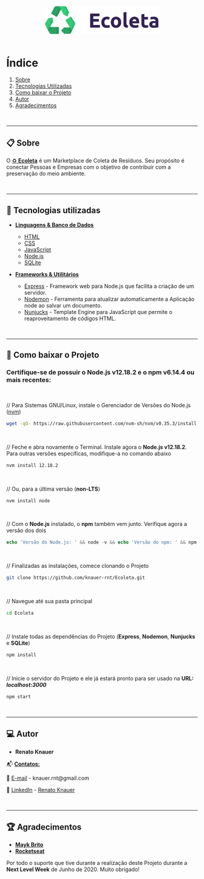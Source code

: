 <div align="center">
  <img width="300px" src="https://github.com/knauer-rnt/Ecoleta/blob/master/public/assets/logo.svg" alt="Ecoleta">
</div>
<br />

# Índice

1. [Sobre](#sobre)
2. [Tecnologias Utilizadas](#-tecnologias-utilizadas)
3. [Como baixar o Projeto](#-como-baixar-o-projeto)
4. [Autor](#autor)
5. [Agradecimentos](#agradecimentos)

<br />

---

## 📋️ Sobre <a name="sobre"></a>

O <span style="text-decoration: underline;">:recycle: **Ecoleta**</span> é um Marketplace de Coleta de Resíduos. Seu propósito é conectar Pessoas e Empresas com o objetivo de contribuir com a preservação do meio ambiente.

<br />

---

## 🚀 Tecnologias utilizadas

* <span style="text-decoration: underline;">**Linguagens & Banco de Dados**</span>
  
  * [HTML](https://developer.mozilla.org/pt-BR/docs/Web/HTML)
  * [CSS](https://developer.mozilla.org/pt-BR/docs/Web/CSS)
  * [JavaScript](https://developer.mozilla.org/pt-BR/docs/Web/JavaScript)
  * [Node.js](https://nodejs.org/en/)
  * [SQLite](https://www.sqlite.org/index.html)

* <span style="text-decoration: underline;">**Frameworks & Utilitários**</span>

  * [Express](https://expressjs.com/) - Framework web para Node.js que facilita a criação de um servidor.
  * [Nodemon](https://nodemon.io/) - Ferramenta para atualizar automaticamente a Aplicação node ao salvar um documento.
  * [Nunjucks](https://mozilla.github.io/nunjucks/) - Template Engine para JavaScript que permite o reaproveitamento de códigos HTML.

<br />

---

## 📖 Como baixar o Projeto

### Certifique-se de possuir o Node.js v12.18.2 e o npm v6.14.4 ou mais recentes:
<br />

// Para Sistemas GNU/Linux, instale o Gerenciador de Versões do Node.js ([nvm](https://github.com/nvm-sh/nvm))

```bash
wget -qO- https://raw.githubusercontent.com/nvm-sh/nvm/v0.35.3/install.sh | bash
```
<br />

// Feche e abra novamente o Terminal. Instale agora o **Node.js v12.18.2**. Para outras versões específicas, modifique-a no comando abaixo

```bash
nvm install 12.18.2
```
<br />

// Ou, para a última versão (**non-LTS**)

```bash
nvm install node
```
<br />

// Com o **Node.js** instalado, o **npm** também vem junto. Verifique agora a versão dos dois

```php
echo 'Versão do Node.js: ' && node -v && echo 'Versão do npm: ' && npm -v
```
<br />

// Finalizadas as instalações, comece clonando o Projeto

```bash
git clone https://github.com/knauer-rnt/Ecoleta.git
```
<br />

// Navegue até sua pasta principal

```bash
cd Ecoleta
```
<br />

// Instale todas as dependências do Projeto (**Express**, **Nodemon**, **Nunjucks** e **SQLite**)

```bash
npm install
```
<br />

// Inicie o servidor do Projeto e ele já estará pronto para ser usado na **URL: _localhost:3000_**

```bash
npm start
```

<br />

---

## 💻️ Autor <a name="autor"></a>

* **Renato Knauer**

📬️ <span style="text-decoration: underline;">**Contatos:**</span>

<p>🔗 
    <span style="text-decoration: underline;">E-mail</span> - 
    knauer.rnt@gmail.com
</p>

<p>🔗 
    <span style="text-decoration: underline;">LinkedIn</span> - 
    <a href="https://www.linkedin.com/in/renatoknauer/">Renato Knauer</a>
</p>

<br />

---

## 🏆️ Agradecimentos <a name="agradecimentos"></a>

*  <a href="https://github.com/maykbrito">**Mayk Brito**</a>
*  <a href="https://rocketseat.com.br/">**Rocketseat**</a>

Por todo o suporte que tive durante a realização deste Projeto durante a **Next Level Week** de Junho de 2020. Muito obrigado!